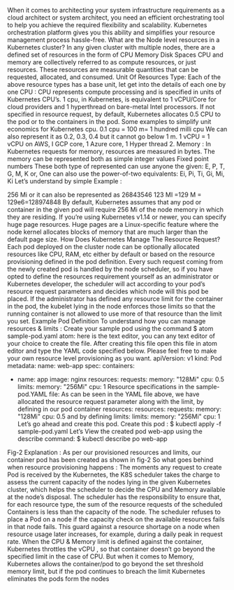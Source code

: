 
When it comes to architecting your system infrastructure requirements as a cloud architect or system architect, you need an efficient orchestrating tool to help you achieve the required flexibility and scalability. Kubernetes orchestration platform gives you this ability and simplifies your resource management process hassle-free.
What are the Node level resources in a Kubernetes cluster?
In any given cluster with multiple nodes, there are a defined set of resources in the form of
CPU
Memory
Disk Spaces
CPU and memory are collectively referred to as compute resources, or just resources. These resources are measurable quantities that can be requested, allocated, and consumed.
Unit Of Resources Type:
Each of the above resource types has a base unit, let get into the details of each one by one
CPU :
CPU represents compute processing and is specified in units of Kubernetes CPU’s.
1 cpu, in Kubernetes, is equivalent to 1 vCPU/Core for cloud providers and 1 hyperthread on bare-metal Intel processors.
If not specified in resource request, by default, Kubernetes allocates 0.5 CPU to the pod or to the containers in the pod.
Some examples to simplify unit economics for Kubernetes cpu.
0.1 cpu = 100 m= 1 hundred milli cpu
We can also represent it as 0.2, 0.3, 0.4 but it cannot go below 1 m.
1 vCPU = 1 vCPU on AWS, I GCP core, 1 Azure core, 1 Hyper thread
2. Memory :
In Kubernetes requests for memory, resources are measured in bytes. The memory can be represented both as
simple integer values
Fixed point numbers
These both type of represented can use anyone the given: E, P, T, G, M, K
or,
One can also use the power-of-two equivalents: Ei, Pi, Ti, Gi, Mi, Ki
Let’s understand by simple Example :

256 Mi or it can also be represented as 26843546
123 MI =129 M = 129e6=128974848
By default, Kubernetes assumes that any pod or container in the given pod will require 256 Mi of the node memory in which they are residing.
If you’re using Kubernetes v1.14 or newer, you can specify huge page resources. Huge pages are a Linux-specific feature where the node kernel allocates blocks of memory that are much larger than the default page size.
How Does Kubernetes Manage The Resource Request?
Each pod deployed on the cluster node can be optionally allocated resources like CPU, RAM, etc either by default or based on the resource provisioning defined in the pod definition. Every such request coming from the newly created pod is handled by the node scheduler, so if you have opted to define the resources requirement yourself as an administrator or Kubernetes developer, the scheduler will act according to your pod’s resource request parameters and decides which node will this pod be placed.
If the administrator has defined any resource limit for the container in the pod, the kubelet lying in the node enforces those limits so that the running container is not allowed to use more of that resource than the limit you set.
Example Pod Definition To understand how you can manage resources & limits :
Create your sample pod using the command
$ atom sample-pod.yaml
atom: here is the text editor, you can any text editor of your choice to create the file. After creating this file open this file in atom editor and type the YAML code specified below. Please feel free to make your own resource level provisioning as you want.
apiVersion: v1
kind: Pod
metadata:
  name: web-app
spec:
  containers:
  - name: app
    image: nginx
    resources:
      requests:
        memory: "128Mi"
        cpu: 0.5
      limits:
        memory: "256Mi"
        cpu: 1
Resource specifications in the sample-pod.YAML file:
As can be seen in the YAML file above, we have allocated the resource request parameter along with the limit, by defining in our pod container
resources:
resources:
      requests:
        memory: "128Mi"
        cpu: 0.5
and by defining
limits:
limits:
        memory: "256Mi"
        cpu: 1
Let’s go ahead and create this pod.
Create this pod :
$ kubectl apply -f sample-pod.yaml
Let’s View the created pod web-app using the describe command:
$ kubectl describe po web-app

Fig-2
Explanation :
As per our provisioned resources and limits, our container pod has been created as shown in fig-2
So what goes behind when resource provisioning happens :
The moments any request to create Pod is received by the Kubernetes, the K8S scheduler takes the charge to assess the current capacity of the nodes lying in the given Kubernetes cluster, which helps the scheduler to decide the CPU and Memory available at the node’s disposal.
The scheduler has the responsibility to ensure that, for each resource type, the sum of the resource requests of the scheduled Containers is less than the capacity of the node. The scheduler refuses to place a Pod on a node if the capacity check on the available resources fails in that node fails.
This guard against a resource shortage on a node when resource usage later increases, for example, during a daily peak in request rate.
When the CPU & Memory limit is defined against the container, Kubernetes throttles the vCPU , so that container doesn’t go beyond the specified limit in the case of CPU. But when it comes to Memory, Kubernetes allows the container/pod to go beyond the set threshold memory limit, but if the pod continues to breach the limit Kubernetes eliminates the pods form the nodes